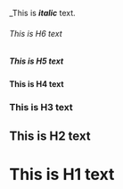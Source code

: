\_This is ***italic*** text.


###### This is H6 text

##### This is H5 text

#### This is H4 text

### This is H3 text

## This is H2 text

# This is H1 text
